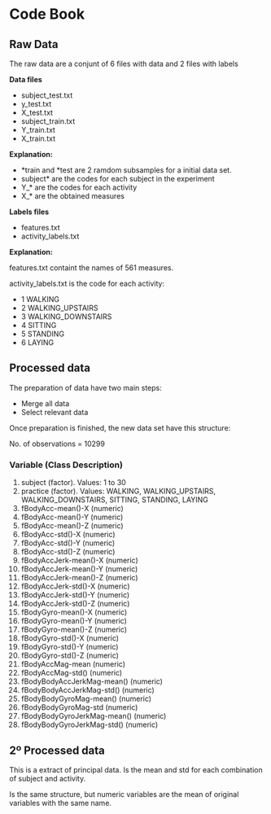 Code Book
=========


## Raw Data

The raw data are a conjunt of 6 files with data and 2 files with labels

**Data files**

* subject_test.txt
* y_test.txt
* X_test.txt
* subject_train.txt
* Y_train.txt
* X_train.txt

**Explanation:**
* *train and *test are 2 ramdom subsamples for a initial data set.
* subject* are the codes for each subject in the experiment
* Y_* are the codes for each activity
* X_* are the obtained measures

**Labels files**

* features.txt
* activity_labels.txt

**Explanation:**

features.txt containt the names of 561 measures.

activity_labels.txt is the code for each activity:
* 1 WALKING
* 2 WALKING_UPSTAIRS
* 3 WALKING_DOWNSTAIRS
* 4 SITTING
* 5 STANDING
* 6 LAYING


## Processed data

The preparation of data have two main steps:

* Merge all data
* Select relevant data

Once preparation is finished, the new data set have this structure:

No. of observations =  10299 

###  Variable (Class Description)
   
1.  subject (factor). Values: 1 to 30  
2.  practice (factor). Values: WALKING, WALKING_UPSTAIRS, WALKING_DOWNSTAIRS, SITTING, STANDING, LAYING
3.  fBodyAcc-mean()-X  (numeric)
4.  fBodyAcc-mean()-Y  (numeric)
5.  fBodyAcc-mean()-Z  (numeric)
6.  fBodyAcc-std()-X  (numeric)
7.  fBodyAcc-std()-Y  (numeric)
8.  fBodyAcc-std()-Z  (numeric)
9.  fBodyAccJerk-mean()-X (numeric)
10. fBodyAccJerk-mean()-Y  (numeric)
11. fBodyAccJerk-mean()-Z  (numeric)
12. fBodyAccJerk-std()-X  (numeric)
13. fBodyAccJerk-std()-Y  (numeric)
14. fBodyAccJerk-std()-Z  (numeric)
15. fBodyGyro-mean()-X  (numeric)
16. fBodyGyro-mean()-Y  (numeric)
17. fBodyGyro-mean()-Z  (numeric)
18. fBodyGyro-std()-X  (numeric)
19. fBodyGyro-std()-Y  (numeric)
20. fBodyGyro-std()-Z  (numeric)
21. fBodyAccMag-mean  (numeric)
22. fBodyAccMag-std()  (numeric)
23. fBodyBodyAccJerkMag-mean()  (numeric)
24. fBodyBodyAccJerkMag-std()  (numeric)
25. fBodyBodyGyroMag-mean()  (numeric)
26. fBodyBodyGyroMag-std (numeric)
27. fBodyBodyGyroJerkMag-mean()  (numeric)
28. fBodyBodyGyroJerkMag-std()  (numeric)

## 2º Processed data

This is a extract of principal data. Is the mean and std for each combination of subject and activity.

Is the same structure, but numeric variables are the mean  of original variables with the same name.

